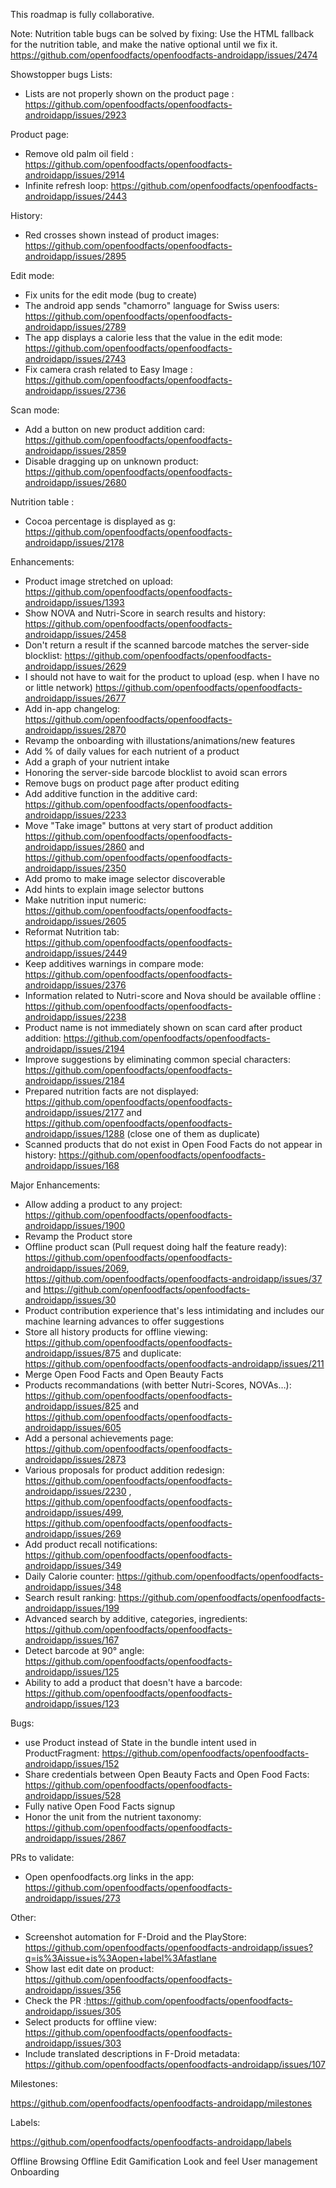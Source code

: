 This roadmap is fully collaborative.

Note: Nutrition table bugs can be solved by fixing: Use the HTML fallback for the nutrition table, and make the native optional until we fix it. https://github.com/openfoodfacts/openfoodfacts-androidapp/issues/2474

Showstopper bugs
Lists:
- Lists are not properly shown on the product page : https://github.com/openfoodfacts/openfoodfacts-androidapp/issues/2923

Product page:
- Remove old palm oil field : https://github.com/openfoodfacts/openfoodfacts-androidapp/issues/2914
- Infinite refresh loop: https://github.com/openfoodfacts/openfoodfacts-androidapp/issues/2443

History:
- Red crosses shown instead of product images: https://github.com/openfoodfacts/openfoodfacts-androidapp/issues/2895

Edit mode:
- Fix units for the edit mode (bug to create)
- The android app sends "chamorro" language for Swiss users: https://github.com/openfoodfacts/openfoodfacts-androidapp/issues/2789
- The app displays a calorie less that the value in the edit mode: https://github.com/openfoodfacts/openfoodfacts-androidapp/issues/2743
- Fix camera crash related to Easy Image : https://github.com/openfoodfacts/openfoodfacts-androidapp/issues/2736

Scan mode:
- Add a button on new product addition card: https://github.com/openfoodfacts/openfoodfacts-androidapp/issues/2859
- Disable dragging up on unknown product: https://github.com/openfoodfacts/openfoodfacts-androidapp/issues/2680

Nutrition table : 
- Cocoa percentage is displayed as g: https://github.com/openfoodfacts/openfoodfacts-androidapp/issues/2178

Enhancements:
- Product image stretched on upload: https://github.com/openfoodfacts/openfoodfacts-androidapp/issues/1393
- Show NOVA and Nutri-Score in search results and history: https://github.com/openfoodfacts/openfoodfacts-androidapp/issues/2458
- Don't return a result if the scanned barcode matches the server-side blocklist:  https://github.com/openfoodfacts/openfoodfacts-androidapp/issues/2629
- I should not have to wait for the product to upload (esp. when I have no or little network) https://github.com/openfoodfacts/openfoodfacts-androidapp/issues/2677
- Add in-app changelog: https://github.com/openfoodfacts/openfoodfacts-androidapp/issues/2870
- Revamp the onboarding with illustations/animations/new features
- Add % of daily values for each nutrient of a product
- Add a graph of your nutrient intake
- Honoring the server-side barcode blocklist to avoid scan errors
- Remove bugs on product page after product editing
- Add additive function in the additive card: https://github.com/openfoodfacts/openfoodfacts-androidapp/issues/2233
- Move "Take image" buttons at very start of product addition https://github.com/openfoodfacts/openfoodfacts-androidapp/issues/2860 and https://github.com/openfoodfacts/openfoodfacts-androidapp/issues/2350
- Add promo to make image selector discoverable
- Add hints to explain image selector buttons
- Make nutrition input numeric: https://github.com/openfoodfacts/openfoodfacts-androidapp/issues/2605
- Reformat Nutrition tab: https://github.com/openfoodfacts/openfoodfacts-androidapp/issues/2449
- Keep additives warnings in compare mode: https://github.com/openfoodfacts/openfoodfacts-androidapp/issues/2376
- Information related to Nutri-score and Nova should be available offline : https://github.com/openfoodfacts/openfoodfacts-androidapp/issues/2238
- Product name is not immediately shown on scan card after product addition: https://github.com/openfoodfacts/openfoodfacts-androidapp/issues/2194
- Improve suggestions by eliminating common special characters: https://github.com/openfoodfacts/openfoodfacts-androidapp/issues/2184
- Prepared nutrition facts are not displayed: https://github.com/openfoodfacts/openfoodfacts-androidapp/issues/2177 and https://github.com/openfoodfacts/openfoodfacts-androidapp/issues/1288 (close one of them as duplicate)
- Scanned products that do not exist in Open Food Facts do not appear in history: https://github.com/openfoodfacts/openfoodfacts-androidapp/issues/168

Major Enhancements:
- Allow adding a product to any project: https://github.com/openfoodfacts/openfoodfacts-androidapp/issues/1900
- Revamp the Product store
- Offline product scan (Pull request doing half the feature ready): https://github.com/openfoodfacts/openfoodfacts-androidapp/issues/2069, https://github.com/openfoodfacts/openfoodfacts-androidapp/issues/37 and https://github.com/openfoodfacts/openfoodfacts-androidapp/issues/30
- Product contribution experience that's less intimidating and includes our machine learning advances to offer suggestions
- Store all history products for offline viewing: https://github.com/openfoodfacts/openfoodfacts-androidapp/issues/875 and duplicate: https://github.com/openfoodfacts/openfoodfacts-androidapp/issues/211
- Merge Open Food Facts and Open Beauty Facts
- Products recommandations (with better Nutri-Scores, NOVAs…): https://github.com/openfoodfacts/openfoodfacts-androidapp/issues/825 and https://github.com/openfoodfacts/openfoodfacts-androidapp/issues/605
- Add a personal achievements page: https://github.com/openfoodfacts/openfoodfacts-androidapp/issues/2873
- Various proposals for product addition redesign: https://github.com/openfoodfacts/openfoodfacts-androidapp/issues/2230 , https://github.com/openfoodfacts/openfoodfacts-androidapp/issues/499, https://github.com/openfoodfacts/openfoodfacts-androidapp/issues/269
- Add product recall notifications: https://github.com/openfoodfacts/openfoodfacts-androidapp/issues/349
- Daily Calorie counter: https://github.com/openfoodfacts/openfoodfacts-androidapp/issues/348
- Search result ranking: https://github.com/openfoodfacts/openfoodfacts-androidapp/issues/199
- Advanced search by additive, categories, ingredients: https://github.com/openfoodfacts/openfoodfacts-androidapp/issues/167
- Detect barcode at 90° angle: https://github.com/openfoodfacts/openfoodfacts-androidapp/issues/125
- Ability to add a product that doesn't have a barcode: https://github.com/openfoodfacts/openfoodfacts-androidapp/issues/123

Bugs:
- use Product instead of State in the bundle intent used in ProductFragment: https://github.com/openfoodfacts/openfoodfacts-androidapp/issues/152
- Share credentials between Open Beauty Facts and Open Food Facts: https://github.com/openfoodfacts/openfoodfacts-androidapp/issues/528
- Fully native Open Food Facts signup
- Honor the unit from the nutrient taxonomy: https://github.com/openfoodfacts/openfoodfacts-androidapp/issues/2867

PRs to validate:
- Open openfoodfacts.org links in the app: https://github.com/openfoodfacts/openfoodfacts-androidapp/issues/273

Other:
- Screenshot automation for F-Droid and the PlayStore: https://github.com/openfoodfacts/openfoodfacts-androidapp/issues?q=is%3Aissue+is%3Aopen+label%3Afastlane
- Show last edit date on product: https://github.com/openfoodfacts/openfoodfacts-androidapp/issues/356
- Check the PR :https://github.com/openfoodfacts/openfoodfacts-androidapp/issues/305
- Select products for offline view: https://github.com/openfoodfacts/openfoodfacts-androidapp/issues/303
- Include translated descriptions in F-Droid metadata: https://github.com/openfoodfacts/openfoodfacts-androidapp/issues/107

Milestones:

https://github.com/openfoodfacts/openfoodfacts-androidapp/milestones

Labels:

https://github.com/openfoodfacts/openfoodfacts-androidapp/labels



Offline Browsing
Offline Edit
Gamification
Look and feel
User management
Onboarding
